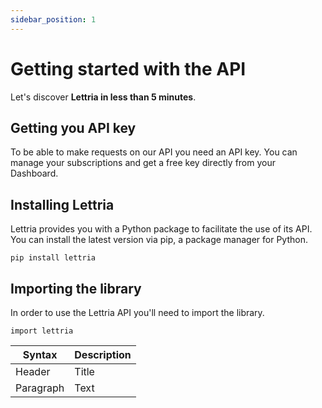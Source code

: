 ```yaml
---
sidebar_position: 1
---
```


# Getting started with the API

Let's discover **Lettria in less than 5 minutes**.

## Getting you API key

To be able to make requests on our API you need an API key.
You can manage your subscriptions and get a free key directly from your Dashboard.

## Installing Lettria

Lettria provides you with a Python package to facilitate the use of its API.
You can install the latest version via pip, a package manager for Python.

```shell
pip install lettria
```

## Importing the library

In order to use the Lettria API you'll need to import the library.

```shell
import lettria
```

| Syntax      | Description |
| ----------- | ----------- |
| Header      | Title       |
| Paragraph   | Text        |

